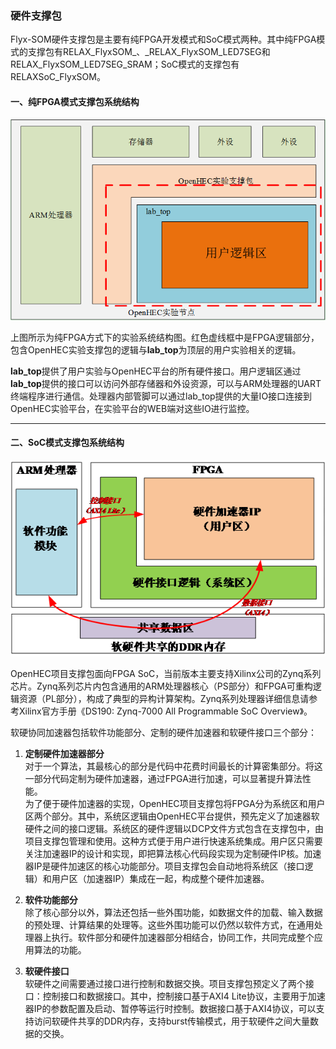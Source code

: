 ### 硬件支撑包

Flyx-SOM硬件支撑包是主要有纯FPGA开发模式和SoC模式两种。其中纯FPGA模式的支撑包有RELAX\_FlyxSOM\_、\_RELAX\_FlyxSOM\_LED7SEG和RELAX\_FlyxSOM\_LED7SEG\_SRAM；SoC模式的支撑包有RELAXSoC\_FlyxSOM。

#### 一、纯FPGA模式支撑包系统结构

![](/assets/bc8467f329ecc5c4029b8af261be114b.png)

上图所示为纯FPGA方式下的实验系统结构图。红色虚线框中是FPGA逻辑部分，包含OpenHEC实验支撑包的逻辑与**lab\_top**为顶层的用户实验相关的逻辑。

**lab\_top**提供了用户实验与OpenHEC平台的所有硬件接口。用户逻辑区通过**lab\_top**提供的接口可以访问外部存储器和外设资源，可以与ARM处理器的UART终端程序进行通信。处理器内部管脚可以通过lab\_top提供的大量IO接口连接到OpenHEC实验平台，在实验平台的WEB端对这些IO进行监控。

---

#### 二、SoC模式支撑包系统结构

![](/assets/37d3795ddcb39a1bc40b332c11c0b931.png)

OpenHEC项目支撑包面向FPGA SoC，当前版本主要支持Xilinx公司的Zynq系列芯片。Zynq系列芯片内包含通用的ARM处理器核心（PS部分）和FPGA可重构逻辑资源（PL部分），构成了典型的异构计算架构。Zynq系列处理器详细信息请参考Xilinx官方手册《DS190: Zynq-7000 All Programmable SoC Overview》。

软硬协同加速器包括软件功能部分、定制的硬件加速器和软硬件接口三个部分：

1. **定制硬件加速器部分**  
   对于一个算法，其最核心的部分是代码中花费时间最长的计算密集部分。将这一部分代码定制为硬件加速器，通过FPGA进行加速，可以显著提升算法性能。  
   为了便于硬件加速器的实现，OpenHEC项目支撑包将FPGA分为系统区和用户区两个部分。其中，系统区逻辑由OpenHEC平台提供，预先定义了加速器软硬件之间的接口逻辑。系统区的硬件逻辑以DCP文件方式包含在支撑包中，由项目支撑包管理和使用。这种方式便于用户进行快速系统集成。用户区只需要关注加速器IP的设计和实现，即把算法核心代码段实现为定制硬件IP核。加速器IP是硬件加速区的核心功能部分。项目支撑包会自动地将系统区（接口逻辑）和用户区（加速器IP）集成在一起，构成整个硬件加速器。

2. **软件功能部分**  
   除了核心部分以外，算法还包括一些外围功能，如数据文件的加载、输入数据的预处理、计算结果的处理等。这些外围功能可以仍然以软件方式，在通用处理器上执行。软件部分和硬件加速器部分相结合，协同工作，共同完成整个应用算法的功能。

3. **软硬件接口**  
   软硬件之间需要通过接口进行控制和数据交换。项目支撑包预定义了两个接口：控制接口和数据接口。其中，控制接口基于AXI4 Lite协议，主要用于加速器IP的参数配置及启动、暂停等运行时控制。数据接口基于AXI4协议，可以支持访问软硬件共享的DDR内存，支持burst传输模式，用于软硬件之间大量数据的交换。



